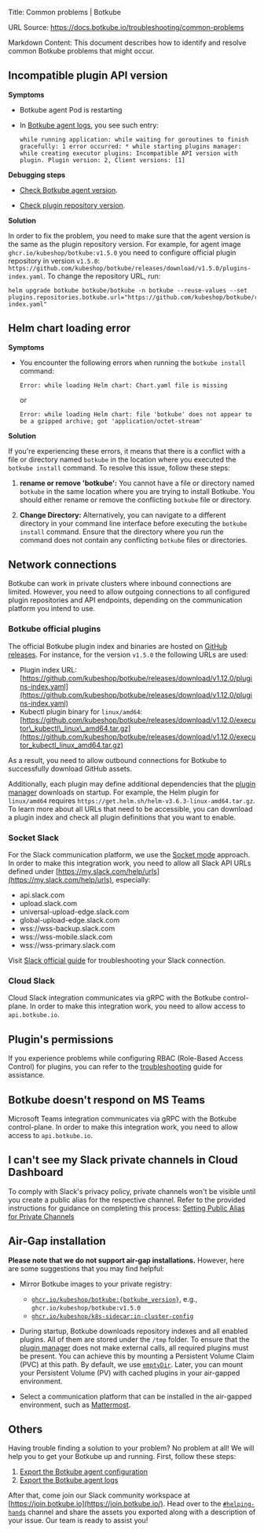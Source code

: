 Title: Common problems | Botkube

URL Source: https://docs.botkube.io/troubleshooting/common-problems

Markdown Content:
This document describes how to identify and resolve common Botkube problems that might occur.

Incompatible plugin API version[​](#incompatible-plugin-api-version "Direct link to Incompatible plugin API version")
---------------------------------------------------------------------------------------------------------------------

**Symptoms**

*   Botkube agent Pod is restarting
    
*   In [Botkube agent logs](https://docs.botkube.io/troubleshooting/diagnostics#agent-logs), you see such entry:
    
        while running application: while waiting for goroutines to finish gracefully: 1 error occurred:	* while starting plugins manager: while creating executor plugins: Incompatible API version with plugin. Plugin version: 2, Client versions: [1]
    

**Debugging steps**

*   [Check Botkube agent version](https://docs.botkube.io/troubleshooting/diagnostics#agent-version).
    
*   [Check plugin repository version](https://docs.botkube.io/troubleshooting/diagnostics#check-configured-plugin-repositories).
    

**Solution**

In order to fix the problem, you need to make sure that the agent version is the same as the plugin repository version. For example, for agent image `ghcr.io/kubeshop/botkube:v1.5.0` you need to configure official plugin repository in version `v1.5.0`: `https://github.com/kubeshop/botkube/releases/download/v1.5.0/plugins-index.yaml`. To change the repository URL, run:

    helm upgrade botkube botkube/botkube -n botkube --reuse-values --set plugins.repositories.botkube.url="https://github.com/kubeshop/botkube/releases/download/v1.5.0/plugins-index.yaml"

Helm chart loading error[​](#helm-chart-loading-error "Direct link to Helm chart loading error")
------------------------------------------------------------------------------------------------

**Symptoms**

*   You encounter the following errors when running the `botkube install` command:
    
        Error: while loading Helm chart: Chart.yaml file is missing
    
    or
    
        Error: while loading Helm chart: file 'botkube' does not appear to be a gzipped archive; got 'application/octet-stream'
    

**Solution**

If you're experiencing these errors, it means that there is a conflict with a file or directory named `botkube` in the location where you executed the `botkube install` command. To resolve this issue, follow these steps:

1.  **rename or remove 'botkube':** You cannot have a file or directory named `botkube` in the same location where you are trying to install Botkube. You should either rename or remove the conflicting `botkube` file or directory.
    
2.  **Change Directory:** Alternatively, you can navigate to a different directory in your command line interface before executing the `botkube install` command. Ensure that the directory where you run the command does not contain any conflicting `botkube` files or directories.
    

Network connections[​](#network-connections "Direct link to Network connections")
---------------------------------------------------------------------------------

Botkube can work in private clusters where inbound connections are limited. However, you need to allow outgoing connections to all configured plugin repositories and API endpoints, depending on the communication platform you intend to use.

### Botkube official plugins[​](#botkube-official-plugins "Direct link to Botkube official plugins")

The official Botkube plugin index and binaries are hosted on [GitHub releases](https://github.com/kubeshop/botkube/releases). For instance, for the version `v1.5.0` the following URLs are used:

*   Plugin index URL: [https://github.com/kubeshop/botkube/releases/download/v1.12.0/plugins-index.yaml](https://github.com/kubeshop/botkube/releases/download/v1.12.0/plugins-index.yaml)
*   Kubectl plugin binary for `linux/amd64`: [https://github.com/kubeshop/botkube/releases/download/v1.12.0/executor\_kubectl\_linux\_amd64.tar.gz](https://github.com/kubeshop/botkube/releases/download/v1.12.0/executor_kubectl_linux_amd64.tar.gz)

As a result, you need to allow outbound connections for Botkube to successfully download GitHub assets.

Additionally, each plugin may define additional dependencies that the [plugin manager](https://docs.botkube.io/architecture/#plugin-manager) downloads on startup. For example, the Helm plugin for `linux/amd64` requires `https://get.helm.sh/helm-v3.6.3-linux-amd64.tar.gz`. To learn more about all URLs that need to be accessible, you can download a plugin index and check all plugin definitions that you want to enable.

### Socket Slack[​](#socket-slack "Direct link to Socket Slack")

For the Slack communication platform, we use the [Socket mode](https://api.slack.com/apis/connections/socket) approach. In order to make this integration work, you need to allow all Slack API URLs defined under [https://my.slack.com/help/urls](https://my.slack.com/help/urls), especially:

*   api.slack.com
*   upload.slack.com
*   universal-upload-edge.slack.com
*   global-upload-edge.slack.com
*   wss://wss-backup.slack.com
*   wss://wss-mobile.slack.com
*   wss://wss-primary.slack.com

Visit [Slack official guide](https://slack.com/help/articles/360001603387-Manage-Slack-connection-issues#network-settings) for troubleshooting your Slack connection.

### Cloud Slack[​](#cloud-slack "Direct link to Cloud Slack")

Cloud Slack integration communicates via gRPC with the Botkube control-plane. In order to make this integration work, you need to allow access to `api.botkube.io`.

Plugin's permissions[​](#plugins-permissions "Direct link to Plugin's permissions")
-----------------------------------------------------------------------------------

If you experience problems while configuring RBAC (Role-Based Access Control) for plugins, you can refer to the [troubleshooting](https://docs.botkube.io/features/rbac#troubleshooting) guide for assistance.

Botkube doesn't respond on MS Teams[​](#botkube-doesnt-respond-on-ms-teams "Direct link to Botkube doesn't respond on MS Teams")
--------------------------------------------------------------------------------------------------------------------------------

Microsoft Teams integration communicates via gRPC with the Botkube control-plane. In order to make this integration work, you need to allow access to `api.botkube.io`.

I can't see my Slack private channels in Cloud Dashboard[​](#i-cant-see-my-slack-private-channels-in-cloud-dashboard "Direct link to I can't see my Slack private channels in Cloud Dashboard")
-----------------------------------------------------------------------------------------------------------------------------------------------------------------------------------------------

To comply with Slack's privacy policy, private channels won't be visible until you create a public alias for the respective channel. Refer to the provided instructions for guidance on completing this process: [Setting Public Alias for Private Channels](https://docs.botkube.io/installation/slack/cloud-slack#setting-public-alias-for-private-channels)

Air-Gap installation[​](#air-gap-installation "Direct link to Air-Gap installation")
------------------------------------------------------------------------------------

**Please note that we do not support air-gap installations.** However, here are some suggestions that you may find helpful:

*   Mirror Botkube images to your private registry:
    
    *   [`ghcr.io/kubeshop/botkube:{botkube_version}`](https://github.com/kubeshop/botkube/pkgs/container/botkube), e.g., `ghcr.io/kubeshop/botkube:v1.5.0`
    *   [`ghcr.io/kubeshop/k8s-sidecar:in-cluster-config`](https://github.com/orgs/kubeshop/packages/container/package/k8s-sidecar)
*   During startup, Botkube downloads repository indexes and all enabled plugins. All of them are stored under the `/tmp` folder. To ensure that the [plugin manager](https://docs.botkube.io/architecture/#plugin-manager) does not make external calls, all required plugins must be present. You can achieve this by mounting a Persistent Volume Claim (PVC) at this path. By default, we use [`emptyDir`](https://github.com/kubeshop/botkube/blob/9d0627794078d519987309271b64c94047cd65d9/helm/botkube/templates/deployment.yaml#L176-L177). Later, you can mount your Persistent Volume (PV) with cached plugins in your air-gapped environment.
    
*   Select a communication platform that can be installed in the air-gapped environment, such as [Mattermost](https://docs.botkube.io/installation/mattermost/).
    

Others[​](#others "Direct link to Others")
------------------------------------------

Having trouble finding a solution to your problem? No problem at all! We will help you to get your Botkube up and running. First, follow these steps:

1.  [Export the Botkube agent configuration](https://docs.botkube.io/troubleshooting/diagnostics#agent-configuration)
2.  [Export the Botkube agent logs](https://docs.botkube.io/troubleshooting/diagnostics#agent-logs)

After that, come join our Slack community workspace at [https://join.botkube.io](https://join.botkube.io/). Head over to the [`#helping-hands`](https://slack.com/app_redirect?team=TG7TTBLJ0&channel=helping-hands) channel and share the assets you exported along with a description of your issue. Our team is ready to assist you!
